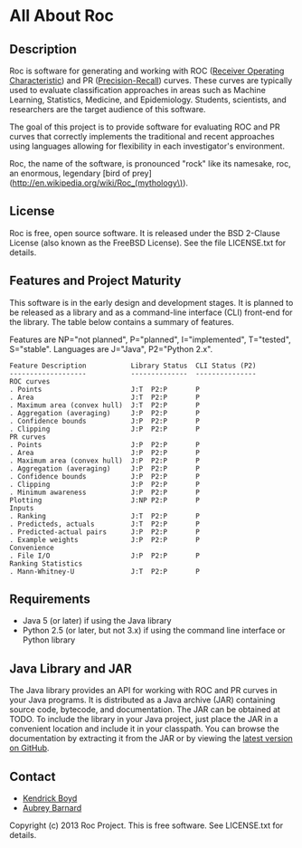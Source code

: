 All About Roc
=============


Description
-----------

Roc is software for generating and working with ROC ([Receiver Operating
Characteristic](http://en.wikipedia.org/wiki/Receiver_operating_characteristic))
and PR
([Precision-Recall](http://en.wikipedia.org/wiki/Precision_and_recall))
curves.  These curves are typically used to evaluate classification
approaches in areas such as Machine Learning, Statistics, Medicine, and
Epidemiology.  Students, scientists, and researchers are the target
audience of this software.

The goal of this project is to provide software for evaluating ROC and
PR curves that correctly implements the traditional and recent
approaches using languages allowing for flexibility in each
investigator's environment.

Roc, the name of the software, is pronounced "rock" like its namesake,
roc, an enormous, legendary [bird of
prey](http://en.wikipedia.org/wiki/Roc_(mythology\)).


License
-------

Roc is free, open source software.  It is released under the BSD
2-Clause License (also known as the FreeBSD License).  See the file
LICENSE.txt for details.


Features and Project Maturity
-----------------------------

This software is in the early design and development stages.  It is
planned to be released as a library and as a command-line interface
(CLI) front-end for the library.  The table below contains a summary of
features.

Features are NP="not planned", P="planned", I="implemented", T="tested",
S="stable".  Languages are J="Java", P2="Python 2.x".

    Feature Description           Library Status  CLI Status (P2)
    -------------------           --------------  ---------------
    ROC curves
    . Points                      J:T  P2:P       P
    . Area                        J:T  P2:P       P
    . Maximum area (convex hull)  J:T  P2:P       P
    . Aggregation (averaging)     J:P  P2:P       P
    . Confidence bounds           J:P  P2:P       P
    . Clipping                    J:P  P2:P       P
    PR curves
    . Points                      J:P  P2:P       P
    . Area                        J:P  P2:P       P
    . Maximum area (convex hull)  J:P  P2:P       P
    . Aggregation (averaging)     J:P  P2:P       P
    . Confidence bounds           J:P  P2:P       P
    . Clipping                    J:P  P2:P       P
    . Minimum awareness           J:P  P2:P       P
    Plotting                      J:NP P2:P       P
    Inputs
    . Ranking                     J:T  P2:P       P
    . Predicteds, actuals         J:T  P2:P       P
    . Predicted-actual pairs      J:P  P2:P       P
    . Example weights             J:P  P2:P       P
    Convenience
    . File I/O                    J:P  P2:P       P
    Ranking Statistics
    . Mann-Whitney-U              J:T  P2:P       P


Requirements
------------

* Java 5 (or later) if using the Java library
* Python 2.5 (or later, but not 3.x) if using the command line interface
  or Python library


Java Library and JAR
--------------------

The Java library provides an API for working with ROC and PR curves in
your Java programs.  It is distributed as a Java archive (JAR)
containing source code, bytecode, and documentation.  The JAR can be
obtained at TODO.  To include the library in your Java project, just
place the JAR in a convenient location and include it in your classpath.
You can browse the documentation by extracting it from the JAR or by
viewing the [latest version on
GitHub](http://kboyd.github.com/Roc/javadoc/).


Contact
-------

* [Kendrick Boyd](http://github.com/kboyd)
* [Aubrey Barnard](http://github.com/afbarnard)


Copyright (c) 2013 Roc Project.  This is free software.  See LICENSE.txt
for details.
